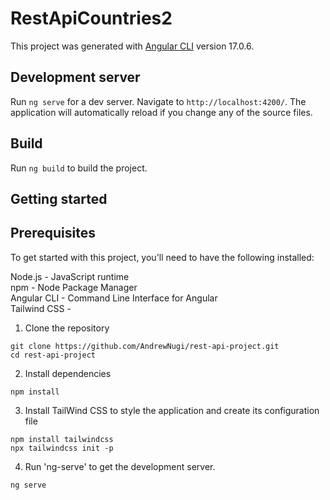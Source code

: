 # RestApiCountries2

This project was generated with [Angular CLI](https://github.com/angular/angular-cli) version 17.0.6.

## Development server

Run `ng serve` for a dev server. Navigate to `http://localhost:4200/`. The application will automatically reload if you change any of the source files.

## Build

Run `ng build` to build the project.

## Getting started

## Prerequisites

To get started with this project, you'll need to have the following installed:

Node.js - JavaScript runtime  
npm - Node Package Manager  
Angular CLI - Command Line Interface for Angular  
Tailwind CSS -    

1. Clone the repository
```
git clone https://github.com/AndrewNugi/rest-api-project.git
cd rest-api-project
```
2. Install dependencies
```
npm install
```
3. Install TailWind CSS to style the application and create its configuration file
```
npm install tailwindcss
npx tailwindcss init -p
```
4. Run 'ng-serve' to get the development server.
```
ng serve
```

  
  



